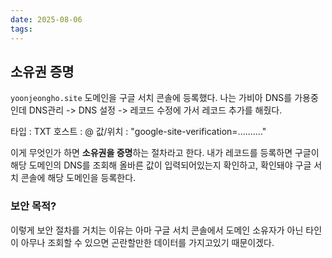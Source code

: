 ```yaml
---
date: 2025-08-06
tags:
---
```

## 소유권 증명
`yoonjeongho.site` 도메인을 구글 서치 콘솔에 등록했다.
나는 가비아 DNS를 가용중인데 DNS관리 -> DNS 설정 -> 레코드 수정에 가서 레코드 추가를 해줬다.

타입 : TXT
호스트 : @
값/위치 : "google-site-verification=.........."

이게 무엇인가 하면 **소유권을 증명**하는 절차라고 한다.
내가 레코드를 등록하면 구글이 해당 도메인의 DNS를 조회해 올바른 값이 입력되어있는지 확인하고,
확인돼야 구글 서치 콘솔에 해당 도메인을 등록한다.

### 보안 목적?
이렇게 보안 절차를 거치는 이유는 아마 구글 서치 콘솔에서 도메인 소유자가 아닌 타인이 아무나 조회할 수 있으면 곤란할만한 데이터를 가지고있기 때문이겠다.





